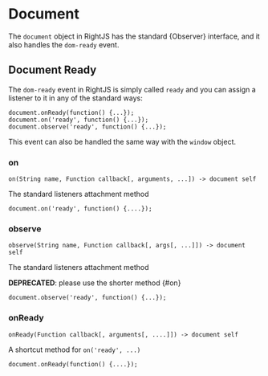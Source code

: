 # Document

The `document` object in RightJS has the standard {Observer} interface,
and it also handles the `dom-ready` event.

## Document Ready

The `dom-ready` event in RightJS is simply called `ready` and you can assign
a listener to it in any of the standard ways:

    document.onReady(function() {...});
    document.on('ready', function() {...});
    document.observe('ready', function() {...});

This event can also be handled the same way with the `window` object.


### on

    on(String name, Function callback[, arguments, ...]) -> document self

The standard listeners attachment method

    document.on('ready', function() {....});

### observe

    observe(String name, Function callback[, args[, ...]]) -> document self

The standard listeners attachment method

__DEPRECATED__: please use the shorter method {#on}

    document.observe('ready', function() {...});


### onReady

    onReady(Function callback[, arguments[, ....]]) -> document self

A shortcut method for `on('ready', ...)`

    document.onReady(function() {....});

